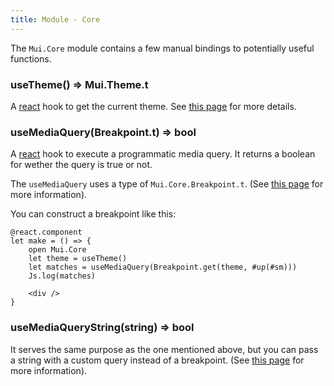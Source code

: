 ```yaml
---
title: Module - Core
---
```


The `Mui.Core` module contains a few manual bindings to potentially useful
functions.

### useTheme() => Mui.Theme.t

A [react](https://rescript-lang.org/docs/react/latest/introduction) hook to get
the current theme. See
[this page](https://material-ui.com/styles/api/#usetheme-theme) for more
details.

### useMediaQuery(Breakpoint.t) => bool

A [react](https://rescript-lang.org/docs/react/latest/introduction) hook to
execute a programmatic media query. It returns a boolean for wether the query is
true or not.

The `useMediaQuery` uses a type of `Mui.Core.Breakpoint.t`. (See
[this page](https://material-ui.com/components/use-media-query/#using-material-uis-breakpoint-helpers)
for more information).

You can construct a breakpoint like this:

```rescript
@react.component
let make = () => {
    open Mui.Core
    let theme = useTheme()
    let matches = useMediaQuery(Breakpoint.get(theme, #up(#sm)))
    Js.log(matches)

    <div />
}
```

### useMediaQueryString(string) => bool

It serves the same purpose as the one mentioned above, but you can pass a string
with a custom query instead of a breakpoint. (See
[this page](https://material-ui.com/components/use-media-query/#simple-media-query)
for more information).
